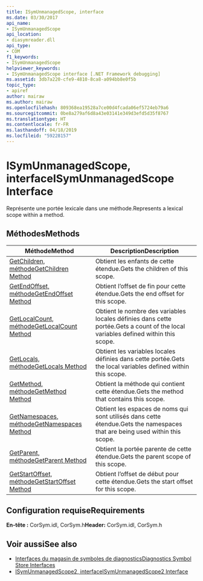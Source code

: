 ```yaml
---
title: ISymUnmanagedScope, interface
ms.date: 03/30/2017
api_name:
- ISymUnmanagedScope
api_location:
- diasymreader.dll
api_type:
- COM
f1_keywords:
- ISymUnmanagedScope
helpviewer_keywords:
- ISymUnmanagedScope interface [.NET Framework debugging]
ms.assetid: 3db7a220-cfe9-4810-8ca8-a094bb8e0f5b
topic_type:
- apiref
author: mairaw
ms.author: mairaw
ms.openlocfilehash: 809368ea19528a7ce00d4fcada06ef5724eb79a6
ms.sourcegitcommit: 0be8a279af6d8a43e03141e349d3efd5d35f8767
ms.translationtype: HT
ms.contentlocale: fr-FR
ms.lasthandoff: 04/18/2019
ms.locfileid: "59228157"
---
```

# <a name="isymunmanagedscope-interface"></a><span data-ttu-id="01849-102">ISymUnmanagedScope, interface</span><span class="sxs-lookup"><span data-stu-id="01849-102">ISymUnmanagedScope Interface</span></span>
<span data-ttu-id="01849-103">Représente une portée lexicale dans une méthode.</span><span class="sxs-lookup"><span data-stu-id="01849-103">Represents a lexical scope within a method.</span></span>  
  
## <a name="methods"></a><span data-ttu-id="01849-104">Méthodes</span><span class="sxs-lookup"><span data-stu-id="01849-104">Methods</span></span>  
  
|<span data-ttu-id="01849-105">Méthode</span><span class="sxs-lookup"><span data-stu-id="01849-105">Method</span></span>|<span data-ttu-id="01849-106">Description</span><span class="sxs-lookup"><span data-stu-id="01849-106">Description</span></span>|  
|------------|-----------------|  
|[<span data-ttu-id="01849-107">GetChildren, méthode</span><span class="sxs-lookup"><span data-stu-id="01849-107">GetChildren Method</span></span>](../../../../docs/framework/unmanaged-api/diagnostics/isymunmanagedscope-getchildren-method.md)|<span data-ttu-id="01849-108">Obtient les enfants de cette étendue.</span><span class="sxs-lookup"><span data-stu-id="01849-108">Gets the children of this scope.</span></span>|  
|[<span data-ttu-id="01849-109">GetEndOffset, méthode</span><span class="sxs-lookup"><span data-stu-id="01849-109">GetEndOffset Method</span></span>](../../../../docs/framework/unmanaged-api/diagnostics/isymunmanagedscope-getendoffset-method.md)|<span data-ttu-id="01849-110">Obtient l’offset de fin pour cette étendue.</span><span class="sxs-lookup"><span data-stu-id="01849-110">Gets the end offset for this scope.</span></span>|  
|[<span data-ttu-id="01849-111">GetLocalCount, méthode</span><span class="sxs-lookup"><span data-stu-id="01849-111">GetLocalCount Method</span></span>](../../../../docs/framework/unmanaged-api/diagnostics/isymunmanagedscope-getlocalcount-method.md)|<span data-ttu-id="01849-112">Obtient le nombre des variables locales définies dans cette portée.</span><span class="sxs-lookup"><span data-stu-id="01849-112">Gets a count of the local variables defined within this scope.</span></span>|  
|[<span data-ttu-id="01849-113">GetLocals, méthode</span><span class="sxs-lookup"><span data-stu-id="01849-113">GetLocals Method</span></span>](../../../../docs/framework/unmanaged-api/diagnostics/isymunmanagedscope-getlocals-method.md)|<span data-ttu-id="01849-114">Obtient les variables locales définies dans cette portée.</span><span class="sxs-lookup"><span data-stu-id="01849-114">Gets the local variables defined within this scope.</span></span>|  
|[<span data-ttu-id="01849-115">GetMethod, méthode</span><span class="sxs-lookup"><span data-stu-id="01849-115">GetMethod Method</span></span>](../../../../docs/framework/unmanaged-api/diagnostics/isymunmanagedscope-getmethod-method.md)|<span data-ttu-id="01849-116">Obtient la méthode qui contient cette étendue.</span><span class="sxs-lookup"><span data-stu-id="01849-116">Gets the method that contains this scope.</span></span>|  
|[<span data-ttu-id="01849-117">GetNamespaces, méthode</span><span class="sxs-lookup"><span data-stu-id="01849-117">GetNamespaces Method</span></span>](../../../../docs/framework/unmanaged-api/diagnostics/isymunmanagedscope-getnamespaces-method.md)|<span data-ttu-id="01849-118">Obtient les espaces de noms qui sont utilisés dans cette étendue.</span><span class="sxs-lookup"><span data-stu-id="01849-118">Gets the namespaces that are being used within this scope.</span></span>|  
|[<span data-ttu-id="01849-119">GetParent, méthode</span><span class="sxs-lookup"><span data-stu-id="01849-119">GetParent Method</span></span>](../../../../docs/framework/unmanaged-api/diagnostics/isymunmanagedscope-getparent-method.md)|<span data-ttu-id="01849-120">Obtient la portée parente de cette étendue.</span><span class="sxs-lookup"><span data-stu-id="01849-120">Gets the parent scope of this scope.</span></span>|  
|[<span data-ttu-id="01849-121">GetStartOffset, méthode</span><span class="sxs-lookup"><span data-stu-id="01849-121">GetStartOffset Method</span></span>](../../../../docs/framework/unmanaged-api/diagnostics/isymunmanagedscope-getstartoffset-method.md)|<span data-ttu-id="01849-122">Obtient l’offset de début pour cette étendue.</span><span class="sxs-lookup"><span data-stu-id="01849-122">Gets the start offset for this scope.</span></span>|  
  
## <a name="requirements"></a><span data-ttu-id="01849-123">Configuration requise</span><span class="sxs-lookup"><span data-stu-id="01849-123">Requirements</span></span>  
 <span data-ttu-id="01849-124">**En-tête :** CorSym.idl, CorSym.h</span><span class="sxs-lookup"><span data-stu-id="01849-124">**Header:** CorSym.idl, CorSym.h</span></span>  
  
## <a name="see-also"></a><span data-ttu-id="01849-125">Voir aussi</span><span class="sxs-lookup"><span data-stu-id="01849-125">See also</span></span>

- [<span data-ttu-id="01849-126">Interfaces du magasin de symboles de diagnostics</span><span class="sxs-lookup"><span data-stu-id="01849-126">Diagnostics Symbol Store Interfaces</span></span>](../../../../docs/framework/unmanaged-api/diagnostics/diagnostics-symbol-store-interfaces.md)
- [<span data-ttu-id="01849-127">ISymUnmanagedScope2, interface</span><span class="sxs-lookup"><span data-stu-id="01849-127">ISymUnmanagedScope2 Interface</span></span>](../../../../docs/framework/unmanaged-api/diagnostics/isymunmanagedscope2-interface.md)

